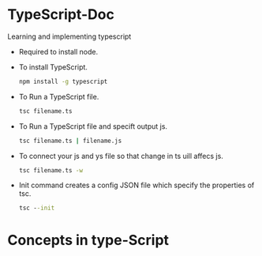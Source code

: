 # TypeScript-Doc

Learning and implementing typescript

- Required to install node.
- To install TypeScript.

    ```cmd
    npm install -g typescript
    ```

- To Run a TypeScript file.

    ```cmd
    tsc filename.ts
    ```

- To Run a TypeScript file and specift output js.

    ```cmd
    tsc filename.ts | filename.js
    ```

- To connect your js and ys file so that change in ts uill affecs js.

    ```cmd
    tsc filename.ts -w 
    ```

- Init command creates a config JSON file which specify the properties of tsc.

    ```cmd
    tsc --init 
    ```

# Concepts in type-Script
